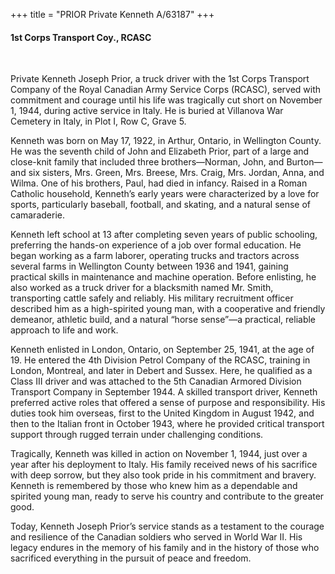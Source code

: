 +++
title = "PRIOR Private Kenneth A/63187"
+++

#### 1st Corps Transport Coy., RCASC
<br>


Private Kenneth Joseph Prior, a truck driver with the 1st Corps Transport Company of the Royal Canadian Army Service Corps (RCASC), served with commitment and courage until his life was tragically cut short on November 1, 1944, during active service in Italy. 
He is buried at Villanova War Cemetery in Italy, in Plot I, Row C, Grave 5.

Kenneth was born on May 17, 1922, in Arthur, Ontario, in Wellington County. He was the seventh child of John and Elizabeth Prior, part of a large and close-knit family that included three brothers—Norman, John, and Burton—and six sisters, Mrs. Green, Mrs. Breese, Mrs. Craig, Mrs. Jordan, Anna, and Wilma. One of his brothers, Paul, had died in infancy. Raised in a Roman Catholic household, Kenneth’s early years were characterized by a love for sports, particularly baseball, football, and skating, and a natural sense of camaraderie.

Kenneth left school at 13 after completing seven years of public schooling, preferring the hands-on experience of a job over formal education. He began working as a farm laborer, operating trucks and tractors across several farms in Wellington County between 1936 and 1941, gaining practical skills in maintenance and machine operation. Before enlisting, he also worked as a truck driver for a blacksmith named Mr. Smith, transporting cattle safely and reliably. 
His military recruitment officer described him as a high-spirited young man, with a cooperative and friendly demeanor, athletic build, and a natural “horse sense”—a practical, reliable approach to life and work.

Kenneth enlisted in London, Ontario, on September 25, 1941, at the age of 19. 
He entered the 4th Division Petrol Company of the RCASC, training in London, Montreal, and later in Debert and Sussex. Here, he qualified as a Class III driver and was attached to the 5th Canadian Armored Division Transport Company in September 1944. A skilled transport driver, Kenneth preferred active roles that offered a sense of purpose and responsibility. His duties took him overseas, first to the United Kingdom in August 1942, and then to the Italian front in October 1943, where he provided critical transport support through rugged terrain under challenging conditions.

Tragically, Kenneth was killed in action on November 1, 1944, just over a year after his deployment to Italy. His family received news of his sacrifice with deep sorrow, but they also took pride in his commitment and bravery. Kenneth is remembered by those who knew him as a dependable and spirited young man, ready to serve his country and contribute to the greater good.

Today, Kenneth Joseph Prior’s service stands as a testament to the courage and resilience of the Canadian soldiers who served in World War II. His legacy endures in the memory of his family and in the history of those who sacrificed everything in the pursuit of peace and freedom.
